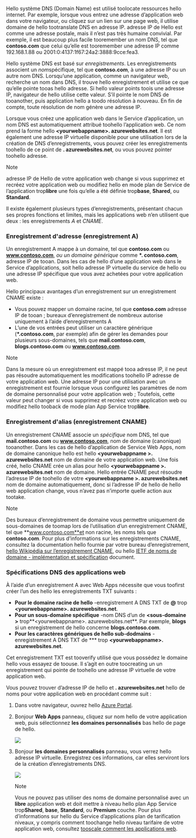 Hello système DNS (Domain Name) est utilisé toolocate ressources hello internet. Par exemple, lorsque vous entrez une adresse d’application web dans votre navigateur, ou cliquez sur un lien sur une page web, il utilise domaine de hello tootranslate DNS en adresse IP. adresse IP de Hello est comme une adresse postale, mais il n’est pas très humaine convivial. Par exemple, il est beaucoup plus facile tooremember un nom DNS, tel que **contoso.com** que celui qu’elle est tooremember une adresse IP comme 192.168.1.88 ou 2001:0:4137:1f67:24a2:3888:9cce:fea3.

Hello système DNS est basé sur *enregistrements*. Les enregistrements associent un *nom*spécifique, tel que **contoso.com**, à une adresse IP ou un autre nom DNS. Lorsqu’une application, comme un navigateur web, recherche un nom dans DNS, il trouve hello enregistrement et utilise ce que qu’elle pointe tooas hello adresse. Si hello valeur points toois une adresse IP, navigateur de hello utilise cette valeur. S’il pointe le nom DNS de tooanother, puis application hello a toodo résolution à nouveau. En fin de compte, toute résolution de nom génère une adresse IP.

Lorsque vous créez une application web dans le Service d’application, un nom DNS est automatiquement attribué toohello l’application web. Ce nom prend la forme hello  **&lt;yourwebappname&gt;. azurewebsites.net**. Il est également une adresse IP virtuelle disponible pour une utilisation lors de la création de DNS d’enregistrements, vous pouvez créer les enregistrements toohello de ce point de **. azurewebsites.net**, ou vous pouvez pointer toohello adresse.

> [!NOTE]
> adresse IP de Hello de votre application web change si vous supprimez et recréez votre application web ou modifiez hello en mode plan de Service de l’application trop**libre** une fois qu’elle a été définie trop**base**, **Shared**, ou **Standard**.
> 
> 

Il existe également plusieurs types d’enregistrements, présentant chacun ses propres fonctions et limites, mais les applications web n’en utilisent que deux : les enregistrements *A* et *CNAME*.

### <a name="address-record-a-record"></a>Enregistrement d'adresse (enregistrement A)
Un enregistrement A mappe à un domaine, tel que **contoso.com** ou **www.contoso.com**, *ou un domaine générique* comme  **\*. contoso.com**, adresse IP de tooan. Dans les cas de hello d’une application web dans le Service d’applications, soit hello adresse IP virtuelle du service de hello ou une adresse IP spécifique que vous avez achetées pour votre application web.

Hello principaux avantages d’un enregistrement sur un enregistrement CNAME existe :

* Vous pouvez mapper un domaine racine, tel que **contoso.com** adresse IP de tooan ; bureaux d’enregistrement de nombreux autorise uniquement à l’aide d’enregistrements A
* L’une de vos entrées peut utiliser un caractère générique (**\*.contoso.com**, par exemple) afin de gérer les demandes pour plusieurs sous-domaines, tels que **mail.contoso.com**, **blogs.contoso.com** ou **www.contoso.com**.

> [!NOTE]
> Dans la mesure où un enregistrement est mappé tooa adresse IP, il ne peut pas résoudre automatiquement les modifications toohello IP adresse de votre application web. Une adresse IP pour une utilisation avec un enregistrement est fournie lorsque vous configurez les paramètres de nom de domaine personnalisé pour votre application web ; Toutefois, cette valeur peut changer si vous supprimez et recréez votre application web ou modifiez hello tooback de mode plan App Service trop**libre**.
> 
> 

### <a name="alias-record-cname-record"></a>Enregistrement d'alias (enregistrement CNAME)
Un enregistrement CNAME associe un *spécifique* nom DNS, tel que **mail.contoso.com** ou **www.contoso.com**, nom de domaine (canonique) tooanother. Dans les cas de hello d’application de Service Web Apps, nom de domaine canonique hello est hello  **&lt;yourwebappname >. azurewebsites.net** nom de domaine de votre application web. Une fois créé, hello CNAME crée un alias pour hello  **&lt;yourwebappname >. azurewebsites.net** nom de domaine. Hello entrée CNAME peut résoudre l’adresse IP de toohello de votre  **&lt;yourwebappname >. azurewebsites.net** nom de domaine automatiquement, donc si l’adresse IP de hello de hello web application change, vous n’avez pas n’importe quelle action aux tootake.

> [!NOTE]
> Des bureaux d’enregistrement de domaine vous permettre uniquement de sous-domaines de toomap lors de l’utilisation d’un enregistrement CNAME, tel que **www.contoso.com**et non racine, les noms tels que **contoso.com**. Pour plus d’informations sur les enregistrements CNAME, consultez la documentation hello fournie par votre bureau d’enregistrement, <a href="http://en.wikipedia.org/wiki/CNAME_record">hello Wikipédia sur l’enregistrement CNAME</a>, ou hello <a href="http://tools.ietf.org/html/rfc1035">IETF de noms de domaine - implémentation et spécification</a> document.
> 
> 

### <a name="web-app-dns-specifics"></a>Spécifications DNS des applications web
À l’aide d’un enregistrement A avec Web Apps nécessite que vous toofirst créer l’un des hello les enregistrements TXT suivants :

* **Pour le domaine racine de hello** -enregistrement A DNS TXT de  **@**  trop  **&lt;yourwebappname&gt;. azurewebsites.net**.
* **Pour un sous-domaine spécifique** -nom DNS d’un de  **&lt;sous-domaine >** trop**&lt;yourwebappname&gt;. azurewebsites.net**. Par exemple, **blogs** si un enregistrement de hello concerne **blogs.contoso.com**.
* **Pour les caractères génériques de hello sub-dodmains** -enregistrement A DNS TXT de *** trop  **&lt;yourwebappname&gt;. azurewebsites.net**.

Cet enregistrement TXT est tooverify utilisé que vous possédez le domaine hello vous essayez de toouse. Il s’agit en outre toocreating un un enregistrement qui pointe de toohello une adresse IP virtuelle de votre application web.

Vous pouvez trouver d’adresse IP de hello et **. azurewebsites.net** hello de noms pour votre application web en procédant comme suit :

1. Dans votre navigateur, ouvrez hello [Azure Portal](https://portal.azure.com).
2. Bonjour **Web Apps** panneau, cliquez sur nom hello de votre application web, puis sélectionnez **les domaines personnalisés** bas hello de page de hello.
   
    ![](./media/custom-dns-web-site/dncmntask-cname-6.png)
3. Bonjour **les domaines personnalisés** panneau, vous verrez hello adresse IP virtuelle. Enregistrez ces informations, car elles serviront lors de la création d’enregistrements DNS.
   
    ![](./media/custom-dns-web-site/virtual-ip-address.png)
   
   > [!NOTE]
   > Vous ne pouvez pas utiliser des noms de domaine personnalisé avec un **libre** application web et doit mettre à niveau hello plan App Service trop**Shared**, **base**, **Standard**, ou **Premium** couche. Pour plus d’informations sur hello du Service d’applications plan de tarification niveaux, y compris comment toochange hello niveau tarifaire de votre application web, consultez [tooscale comment les applications web](../articles/app-service-web/web-sites-scale.md).
   > 
   > 

